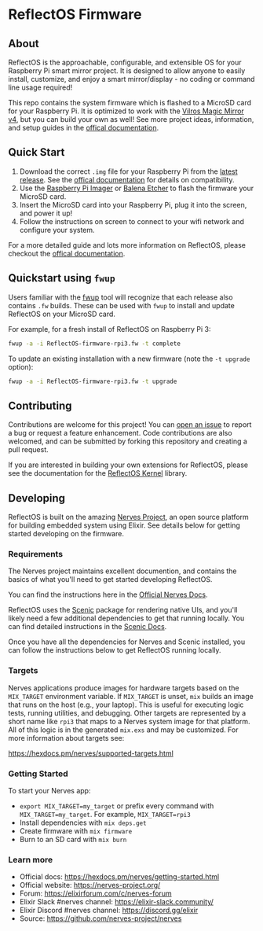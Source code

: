 # ReflectOS Firmware

## About

ReflectOS is the approachable, configurable, and extensible OS for your Raspberry Pi smart mirror project.  It is designed to allow anyone to easily install, customize, and enjoy a smart mirror/display - no coding or command line usage required!

This repo contains the system firmware which is flashed to a MicroSD card for your Raspberry Pi.  It is optimized to work with the [Vilros Magic Mirror v4](https://vilros.com/products/vilros-magic-mirror-v4), but you can build your own as well!  See more project ideas, information, and setup guides in the [offical documentation](https://Reflect-OS.github.io/docs).

## Quick Start

1. Download the correct `.img` file for your Raspberry Pi from the [latest release](https://github.com/Reflect-OS/firmware/releases/latest).  See the [offical documentation](https://Reflect-OS.github.io/downloads) for details
on compatibility.
2. Use the [Raspberry Pi Imager](https://www.raspberrypi.com/software/) or [Balena Etcher](https://etcher.balena.io) to flash the firmware your MicroSD card.
3. Insert the MicroSD card into your Raspberry Pi, plug it into the screen, and power it up!
4. Follow the instructions on screen to connect to your wifi network and configure
your system.

For a more detailed guide and lots more information on ReflectOS, please checkout the [offical documentation](https://Reflect-OS.github.io/docs).

## Quickstart using `fwup`

Users familiar with the [fwup](https://github.com/fwup-home/fwup?tab=readme-ov-file#overview) tool
will recognize that each release also contains `.fw` builds.  These can be used with `fwup` to install
and update ReflectOS on your MicroSD card.

For example, for a fresh install of ReflectOS on Raspberry Pi 3:

```bash
fwup -a -i ReflectOS-firmware-rpi3.fw -t complete
```

To update an existing installation with a new firmware (note the `-t upgrade` option):

```bash
fwup -a -i ReflectOS-firmware-rpi3.fw -t upgrade
```

## Contributing

Contributions are welcome for this project!  You can
[open an issue](https://github.com/Reflect-OS/firmware/issues) to report a bug or request
a feature enhancement.  Code contributions are also welcomed, and can be
submitted by forking this repository and creating a pull request.

If you are interested in building your own extensions for ReflectOS,
please see the documentation for the [ReflectOS Kernel](https://hexdocs.pm/reflect_os_kernel) library.

## Developing

ReflectOS is built on the amazing [Nerves Project](https://nerves-project.org), an open source
platform for building embedded system using Elixir.  See details below for getting started developing on the firmware.

### Requirements

The Nerves project maintains excellent documention, and contains the basics of what
you'll need to get started developing ReflectOS.

You can find the instructions here in the [Official Nerves Docs](https://hexdocs.pm/nerves/installation.html).

ReflectOS uses the [Scenic](https://hexdocs.pm/scenic/overview_general.html) package for
rendering native UIs, and you'll likely need a few additional dependencies to get that running
locally.  You can find detailed instructions in the
[Scenic Docs](https://hexdocs.pm/scenic/install_dependencies.html).

Once you have all the dependencies for Nerves and Scenic installed, you can follow the
instructions below to get ReflectOS running locally.

### Targets

Nerves applications produce images for hardware targets based on the
`MIX_TARGET` environment variable. If `MIX_TARGET` is unset, `mix` builds an
image that runs on the host (e.g., your laptop). This is useful for executing
logic tests, running utilities, and debugging. Other targets are represented by
a short name like `rpi3` that maps to a Nerves system image for that platform.
All of this logic is in the generated `mix.exs` and may be customized. For more
information about targets see:

https://hexdocs.pm/nerves/supported-targets.html

### Getting Started

To start your Nerves app:
  * `export MIX_TARGET=my_target` or prefix every command with
    `MIX_TARGET=my_target`. For example, `MIX_TARGET=rpi3`
  * Install dependencies with `mix deps.get`
  * Create firmware with `mix firmware`
  * Burn to an SD card with `mix burn`

### Learn more

  * Official docs: https://hexdocs.pm/nerves/getting-started.html
  * Official website: https://nerves-project.org/
  * Forum: https://elixirforum.com/c/nerves-forum
  * Elixir Slack #nerves channel: https://elixir-slack.community/
  * Elixir Discord #nerves channel: https://discord.gg/elixir
  * Source: https://github.com/nerves-project/nerves